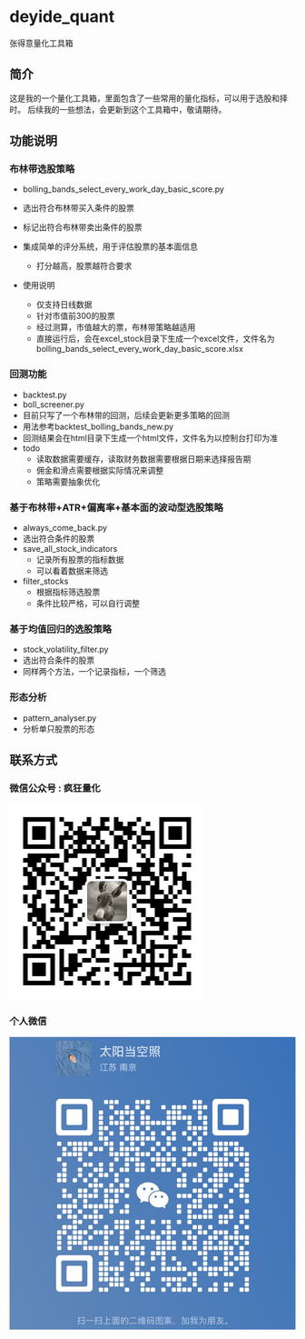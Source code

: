 # deyide_quant

张得意量化工具箱

## 简介

这是我的一个量化工具箱，里面包含了一些常用的量化指标，可以用于选股和择时。
后续我的一些想法，会更新到这个工具箱中，敬请期待。

## 功能说明

### 布林带选股策略
- bolling_bands_select_every_work_day_basic_score.py

- 选出符合布林带买入条件的股票
- 标记出符合布林带卖出条件的股票
- 集成简单的评分系统，用于评估股票的基本面信息
  - 打分越高，股票越符合要求

- 使用说明
  - 仅支持日线数据
  - 针对市值前300的股票
  - 经过测算，市值越大的票，布林带策略越适用
  - 直接运行后，会在excel_stock目录下生成一个excel文件，文件名为bolling_bands_select_every_work_day_basic_score.xlsx

### 回测功能

- backtest.py
- boll_screener.py
- 目前只写了一个布林带的回测，后续会更新更多策略的回测
- 用法参考backtest_bolling_bands_new.py
- 回测结果会在html目录下生成一个html文件，文件名为以控制台打印为准
- todo
  - 读取数据需要缓存，读取财务数据需要根据日期来选择报告期
  - 佣金和滑点需要根据实际情况来调整
  - 策略需要抽象优化

### 基于布林带+ATR+偏离率+基本面的波动型选股策略
- always_come_back.py
- 选出符合条件的股票
- save_all_stock_indicators
  - 记录所有股票的指标数据
  - 可以看着数据来筛选
- filter_stocks
  - 根据指标筛选股票
  - 条件比较严格，可以自行调整

### 基于均值回归的选股策略
- stock_volatility_filter.py
- 选出符合条件的股票
- 同样两个方法，一个记录指标，一个筛选


### 形态分析
- pattern_analyser.py
- 分析单只股票的形态

## 联系方式

### 微信公众号 : 疯狂量化

![公众号二维码](./image/gongzhonghao.jpg)
### 个人微信
![微信二维码](./image/wechat-zhangdeyi.jpg)